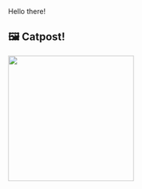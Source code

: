 Hello there!



## 🖼️ Catpost!

<sub>
    <img src="https://cdn2.thecatapi.com/images/MTY1NTk5Nw.jpg" height="256">
</sub>

